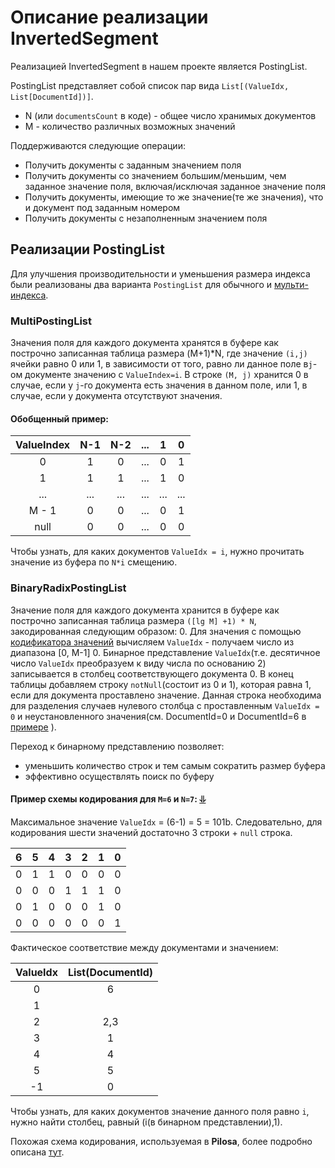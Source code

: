 # Описание реализации InvertedSegment

Реализацией InvertedSegment в нашем проекте является PostingList.

PostingList представляет собой список пар вида `List[(ValueIdx, List[DocumentId])]`.

- N (или `documentsCount` в коде) - общее число хранимых документов
- M - количество различных возможных значений

Поддерживаются следующие операции:
- Получить документы с заданным значением поля
- Получить документы со значением большим/меньшим, чем заданное значение поля, включая/исключая
заданное значение поля
- Получить документы, имеющие то же значение(те же значения), что и документ 
под заданным номером 
- Получить документы с незаполненным значением поля

## Реализации PostingList
Для улучшения производительности и уменьшения размера индекса были реализованы два
варианта `PostingList` для обычного и [мульти-индекса](glossary.md#multi-index).
### MultiPostingList
Значения поля для каждого документа хранятся в буфере как построчно записанная 
таблица размера (M+1)*N, где значение `(i,j)` ячейки равно 0 или 1, в зависимости от 
того, равно ли данное поле в`j`-ом документе значению с `ValueIndex=i`.
В строке `(M, j)` хранится 0 в случае, если у `j`-го документа есть значения в данном поле,  или 1, в случае, если у
документа отсутствуют значения.

#### Обобщенный пример:
              
ValueIndex    | N-1 | N-2 | ... |  1  |  0
:------------:|:---:|:---:|:---:|:---:|:---:
0             |  1  |  0  | ... |  0  |  1
1             |  1  |  1  | ... |  1  |  0
...           | ... | ... | ... | ... | ...
M - 1         |  0  |  0  | ... |  0  |  1
null          |  0  |  0  | ... |  0  |  0

Чтобы узнать, для каких документов `ValueIdx = i`, нужно прочитать 
значение из буфера по `N*i` смещению. 

### BinaryRadixPostingList
Значение поля для каждого документа хранится в буфере как построчно записанная 
таблица размера `([lg M] +1) * N`, закодированная следующим образом:
0. Для значения с помощью [кодификатора значений](glossary.md#segment-values-lookup)
вычисляем `ValueIdx` - получаем число из диапазона [0, M-1]
0. Бинарное представление `ValueIdx`(т.е. десятичное число `ValueIdx` преобразуем к виду 
числа по основанию 2) записывается в столбец соответствующего документа
0. В конец таблицы добавляем строку `notNull`(состоит из 0 и 1), которая равна 1, 
если для документа проставлено значение. Данная строка необходима для разделения 
случаев нулевого столбца с проставленным `ValueIdx = 0` и неустановленного значения(см. DocumentId=0 и 
DocumentId=6 в [примере](#single-example)
).

Переход к бинарному представлению позволяет: 
- уменьшить количество строк и тем самым сократить размер буфера
- эффективно осуществлять поиск по буферу

#### <a id="single-example" /> Пример схемы кодирования для `M=6` и `N=7`: [&dHar;](#single-example)
Максимальное значение `ValueIdx` = (6-1) = 5 = 101b. Следовательно, для кодирования шести 
значений достаточно 3 строки + `null` строка.

|  6  |  5  |  4  |  3  |  2  |  1  |  0
|:---:|:---:|:---:|:---:|:---:|:---:|:---:
|  0  |  1  |  1  |  0  |  0  |  0  |  0
|  0  |  0  |  0  |  1  |  1  |  1  |  0
|  0  |  1  |  0  |  0  |  0  |  1  |  0
|  0  |  0  |  0  |  0  |  0  |  0  |  1
  
 Фактическое соответствие между документами и значением:
 
 ValueIdx | List(DocumentId) 
 :-------:|:----------------:
 0        | 6
 1        | 
 2        | 2,3
 3        | 1
 4        | 4
 5        | 5
 -1       | 0
 
Чтобы узнать, для каких документов значение данного поля равно `i`, нужно найти столбец, 
равный (i(в бинарном представлении),1). 

Похожая схема кодирования, используемая в **Pilosa**, более подробно описана [тут](https://www.pilosa.com/blog/range-encoded-bitmaps/).

[cardinality]: glossary.md#cardinality
